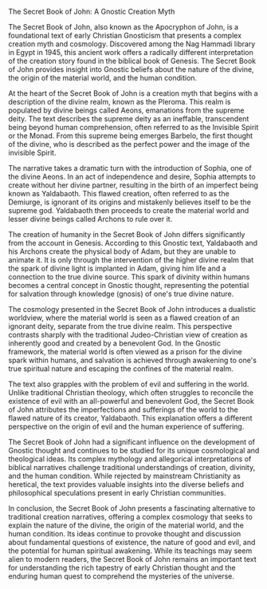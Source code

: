The Secret Book of John: A Gnostic Creation Myth

The Secret Book of John, also known as the Apocryphon of John, is a foundational text of early Christian Gnosticism that presents a complex creation myth and cosmology. Discovered among the Nag Hammadi library in Egypt in 1945, this ancient work offers a radically different interpretation of the creation story found in the biblical book of Genesis. The Secret Book of John provides insight into Gnostic beliefs about the nature of the divine, the origin of the material world, and the human condition.

At the heart of the Secret Book of John is a creation myth that begins with a description of the divine realm, known as the Pleroma. This realm is populated by divine beings called Aeons, emanations from the supreme deity. The text describes the supreme deity as an ineffable, transcendent being beyond human comprehension, often referred to as the Invisible Spirit or the Monad. From this supreme being emerges Barbelo, the first thought of the divine, who is described as the perfect power and the image of the invisible Spirit.

The narrative takes a dramatic turn with the introduction of Sophia, one of the divine Aeons. In an act of independence and desire, Sophia attempts to create without her divine partner, resulting in the birth of an imperfect being known as Yaldabaoth. This flawed creation, often referred to as the Demiurge, is ignorant of its origins and mistakenly believes itself to be the supreme god. Yaldabaoth then proceeds to create the material world and lesser divine beings called Archons to rule over it.

The creation of humanity in the Secret Book of John differs significantly from the account in Genesis. According to this Gnostic text, Yaldabaoth and his Archons create the physical body of Adam, but they are unable to animate it. It is only through the intervention of the higher divine realm that the spark of divine light is implanted in Adam, giving him life and a connection to the true divine source. This spark of divinity within humans becomes a central concept in Gnostic thought, representing the potential for salvation through knowledge (gnosis) of one's true divine nature.

The cosmology presented in the Secret Book of John introduces a dualistic worldview, where the material world is seen as a flawed creation of an ignorant deity, separate from the true divine realm. This perspective contrasts sharply with the traditional Judeo-Christian view of creation as inherently good and created by a benevolent God. In the Gnostic framework, the material world is often viewed as a prison for the divine spark within humans, and salvation is achieved through awakening to one's true spiritual nature and escaping the confines of the material realm.

The text also grapples with the problem of evil and suffering in the world. Unlike traditional Christian theology, which often struggles to reconcile the existence of evil with an all-powerful and benevolent God, the Secret Book of John attributes the imperfections and sufferings of the world to the flawed nature of its creator, Yaldabaoth. This explanation offers a different perspective on the origin of evil and the human experience of suffering.

The Secret Book of John had a significant influence on the development of Gnostic thought and continues to be studied for its unique cosmological and theological ideas. Its complex mythology and allegorical interpretations of biblical narratives challenge traditional understandings of creation, divinity, and the human condition. While rejected by mainstream Christianity as heretical, the text provides valuable insights into the diverse beliefs and philosophical speculations present in early Christian communities.

In conclusion, the Secret Book of John presents a fascinating alternative to traditional creation narratives, offering a complex cosmology that seeks to explain the nature of the divine, the origin of the material world, and the human condition. Its ideas continue to provoke thought and discussion about fundamental questions of existence, the nature of good and evil, and the potential for human spiritual awakening. While its teachings may seem alien to modern readers, the Secret Book of John remains an important text for understanding the rich tapestry of early Christian thought and the enduring human quest to comprehend the mysteries of the universe.